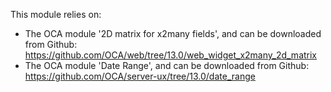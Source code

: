 This module relies on:

- The OCA module '2D matrix for x2many fields', and can be downloaded
  from Github:
  <https://github.com/OCA/web/tree/13.0/web_widget_x2many_2d_matrix>
- The OCA module 'Date Range', and can be downloaded from Github:
  <https://github.com/OCA/server-ux/tree/13.0/date_range>
